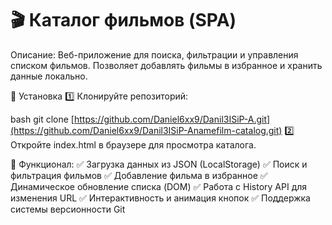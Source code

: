 # 🎬 Каталог фильмов (SPA)
Описание: Веб-приложение для поиска, фильтрации и управления списком фильмов. Позволяет добавлять фильмы в избранное и хранить данные локально.

🔧 Установка
1️⃣ Клонируйте репозиторий:

bash
git clone [https://github.com/Daniel6xx9/Danil3ISiP-A.git](https://github.com/Daniel6xx9/Danil3ISiP-Anamefilm-catalog.git)
2️⃣ Откройте index.html в браузере для просмотра каталога.

🔹 Функционал:
✅ Загрузка данных из JSON (LocalStorage) ✅ Поиск и фильтрация фильмов ✅ Добавление фильма в избранное ✅ Динамическое обновление списка (DOM) ✅ Работа с History API для изменения URL ✅ Интерактивность и анимация кнопок ✅ Поддержка системы версионности Git
